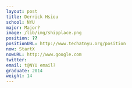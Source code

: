 ```yaml
---
layout: post
title: Derrick Hsiou
school: NYU
major: Major?
image: /lib/img/shipplace.png
position: ??
positionURL: http://www.techatnyu.org/position
now: StartX
nowURL: http://www.google.com
twitter:
email: t@NYU email?
graduate: 2014
weight: 14
---
```

